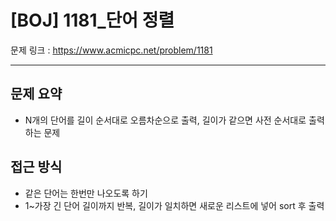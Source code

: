 # [BOJ] 1181_단어 정렬

문제 링크 : https://www.acmicpc.net/problem/1181

-------------------
## 문제 요약
  - N개의 단어를 길이 순서대로 오름차순으로 출력, 길이가 같으면 사전 순서대로 출력하는 문제

## 접근 방식
  - 같은 단어는 한번만 나오도록 하기
  - 1~가장 긴 단어 길이까지 반복, 길이가 일치하면 새로운 리스트에 넣어 sort 후 출력
